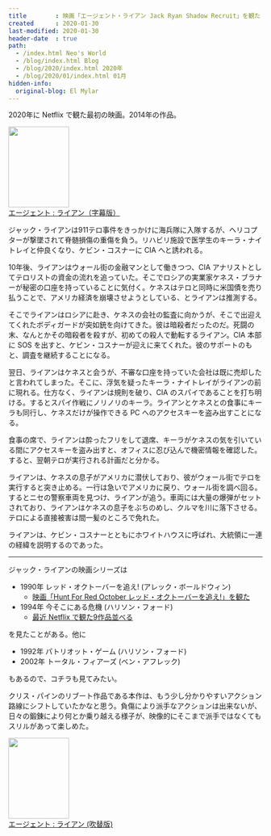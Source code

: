 ```yaml
---
title        : 映画「エージェント・ライアン Jack Ryan Shadow Recruit」を観た
created      : 2020-01-30
last-modified: 2020-01-30
header-date  : true
path:
  - /index.html Neo's World
  - /blog/index.html Blog
  - /blog/2020/index.html 2020年
  - /blog/2020/01/index.html 01月
hidden-info:
  original-blog: El Mylar
---
```


2020年に Netflix で観た最初の映画。2014年の作品。

<div class="ad-amazon">
  <div class="ad-amazon-image">
    <a href="https://www.amazon.co.jp/dp/B00LPE1F7M?tag=neos21-22&amp;linkCode=osi&amp;th=1&amp;psc=1">
      <img src="https://m.media-amazon.com/images/I/51c+d8QlzNL._SL160_.jpg" width="120" height="160">
    </a>
  </div>
  <div class="ad-amazon-info">
    <div class="ad-amazon-title">
      <a href="https://www.amazon.co.jp/dp/B00LPE1F7M?tag=neos21-22&amp;linkCode=osi&amp;th=1&amp;psc=1">エージェント : ライアン（字幕版）</a>
    </div>
  </div>
</div>

ジャック・ライアンは911テロ事件をきっかけに海兵隊に入隊するが、ヘリコプターが撃墜されて脊髄損傷の重傷を負う。リハビリ施設で医学生のキーラ・ナイトレイと仲良くなり、ケビン・コスナーに CIA へと誘われる。

10年後、ライアンはウォール街の金融マンとして働きつつ、CIA アナリストとしてテロリストの資金の流れを追っていた。そこでロシアの実業家ケネス・ブラナーが秘密の口座を持っていることに気付く。ケネスはテロと同時に米国債を売り払うことで、アメリカ経済を崩壊させようとしている、とライアンは推測する。

そこでライアンはロシアに赴き、ケネスの会社の監査に向かうが、そこで出迎えてくれたボディガードが突如銃を向けてきた。彼は暗殺者だったのだ。死闘の末、なんとかその暗殺者を殺すが、初めての殺人で動転するライアン。CIA 本部に SOS を出すと、ケビン・コスナーが迎えに来てくれた。彼のサポートのもと、調査を継続することになる。

翌日、ライアンはケネスと会うが、不審な口座を持っていた会社は既に売却したと言われてしまった。そこに、浮気を疑ったキーラ・ナイトレイがライアンの前に現れる。仕方なく、ライアンは規則を破り、CIA のスパイであることを打ち明ける。するとスパイ作戦にノリノリのキーラ。ライアンとケネスとの食事にキーラも同行し、ケネスだけが操作できる PC へのアクセスキーを盗み出すことになる。

食事の席で、ライアンは酔ったフリをして退席、キーラがケネスの気を引いている間にアクセスキーを盗み出すと、オフィスに忍び込んで機密情報を確認した。すると、翌朝テロが実行される計画だと分かる。

ライアンは、ケネスの息子がアメリカに潜伏しており、彼がウォール街でテロを実行すると突き止める。一行は急いでアメリカに戻り、ウォール街を調べ回る。するとニセの警察車両を見つけ、ライアンが追う。車両には大量の爆弾がセットされており、ライアンはケネスの息子をぶちのめし、クルマを川に落下させる。テロによる直接被害は間一髪のところで免れた。

ライアンは、ケビン・コスナーとともにホワイトハウスに呼ばれ、大統領に一連の経緯を説明するのであった。

---

ジャック・ライアンの映画シリーズは

- 1990年 レッド・オクトーバーを追え! (アレック・ボールドウィン)
  - [映画「Hunt For Red October レッド・オクトーバーを追え!」を観た](/blog/2019/06/12-01.html)
- 1994年 今そこにある危機 (ハリソン・フォード)
  - [最近 Netflix で観た9作品並べる](/blog/2019/05/04-01.html)

を見たことがある。他に

- 1992年 パトリオット・ゲーム (ハリソン・フォード)
- 2002年 トータル・フィアーズ (ベン・アフレック)

もあるので、コチラも見てみたい。

クリス・パインのリブート作品である本作は、もう少し分かりやすいアクション路線にシフトしていたかなと思う。負傷により派手なアクションは出来ないが、日々の鍛錬により何とか乗り越える様子が、映像的にそこまで派手ではなくてもスリルがあって楽しめた。

<div class="ad-amazon">
  <div class="ad-amazon-image">
    <a href="https://www.amazon.co.jp/dp/B011KS3ZSO?tag=neos21-22&amp;linkCode=osi&amp;th=1&amp;psc=1">
      <img src="https://m.media-amazon.com/images/I/51c+d8QlzNL._SL160_.jpg" width="120" height="160">
    </a>
  </div>
  <div class="ad-amazon-info">
    <div class="ad-amazon-title">
      <a href="https://www.amazon.co.jp/dp/B011KS3ZSO?tag=neos21-22&amp;linkCode=osi&amp;th=1&amp;psc=1">エージェント : ライアン (吹替版)</a>
    </div>
  </div>
</div>
